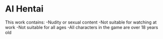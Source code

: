 # AI Hentai

This work contains:
-Nudity or sexual content
-Not suitable for watching at work
-Not suitable for all ages
-All characters in the game are over 18 years old

